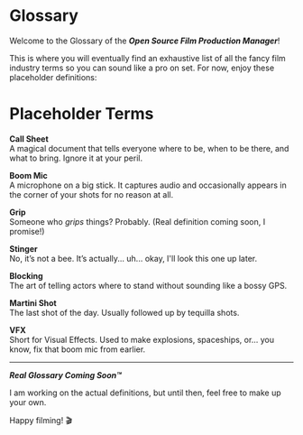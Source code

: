 # **Glossary**  

Welcome to the Glossary of the ***Open Source Film Production Manager***!  

This is where you will eventually find an exhaustive list of all the fancy film industry terms so you can sound like a pro on set. For now, enjoy these placeholder definitions: 

# **Placeholder Terms**  

**Call Sheet**  
A magical document that tells everyone where to be, when to be there, and what to bring. Ignore it at your peril.  

**Boom Mic**  
A microphone on a big stick. It captures audio and occasionally appears in the corner of your shots for no reason at all.  

**Grip**  
Someone who *grips* things? Probably. (Real definition coming soon, I promise!)  

**Stinger**  
No, it’s not a bee. It’s actually... uh... okay, I'll look this one up later.  

**Blocking**  
The art of telling actors where to stand without sounding like a bossy GPS.  

**Martini Shot**  
The last shot of the day. Usually followed up by tequilla shots.

**VFX**  
Short for Visual Effects. Used to make explosions, spaceships, or... you know, fix that boom mic from earlier.

---

***Real Glossary Coming Soon™***

I am working on the actual definitions, but until then, feel free to make up your own.

Happy filming! 🎬